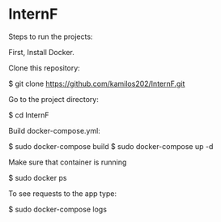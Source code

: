 # InternF

Steps to run the projects:

First, Install Docker.

Clone this repository:

$ git clone https://github.com/kamilos202/InternF.git

Go to the project directory:

$ cd InternF

Build docker-compose.yml:

$ sudo docker-compose build
$ sudo docker-compose up -d

Make sure that container is running

$ sudo docker ps

To see requests to the app type:

$ sudo docker-compose logs
